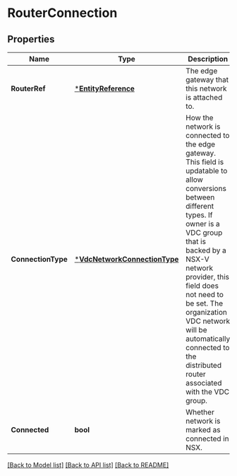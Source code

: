 # RouterConnection

## Properties
Name | Type | Description | Notes
------------ | ------------- | ------------- | -------------
**RouterRef** | [***EntityReference**](EntityReference.md) | The edge gateway that this network is attached to. | [optional] [default to null]
**ConnectionType** | [***VdcNetworkConnectionType**](VdcNetworkConnectionType.md) | How the network is connected to the edge gateway. This field is updatable to allow conversions between different types. If owner is a VDC group that is backed by a NSX-V network provider, this field does not need to be set. The organization VDC network will be automatically connected to the distributed router associated with the VDC group.  | [optional] [default to null]
**Connected** | **bool** | Whether network is marked as connected in NSX. | [optional] [default to null]

[[Back to Model list]](../README.md#documentation-for-models) [[Back to API list]](../README.md#documentation-for-api-endpoints) [[Back to README]](../README.md)


